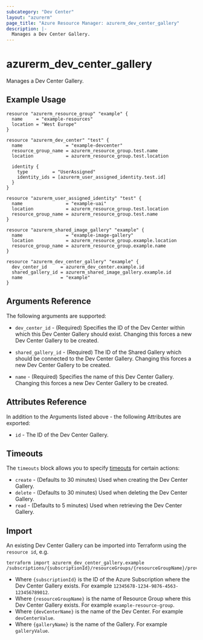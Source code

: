 ```yaml
---
subcategory: "Dev Center"
layout: "azurerm"
page_title: "Azure Resource Manager: azurerm_dev_center_gallery"
description: |-
  Manages a Dev Center Gallery.
---
```


# azurerm_dev_center_gallery

Manages a Dev Center Gallery.

## Example Usage

```hcl
resource "azurerm_resource_group" "example" {
  name     = "example-resources"
  location = "West Europe"
}

resource "azurerm_dev_center" "test" {
  name                = "example-devcenter"
  resource_group_name = azurerm_resource_group.test.name
  location            = azurerm_resource_group.test.location

  identity {
    type         = "UserAssigned"
    identity_ids = [azurerm_user_assigned_identity.test.id]
  }
}

resource "azurerm_user_assigned_identity" "test" {
  name                = "example-uai"
  location            = azurerm_resource_group.test.location
  resource_group_name = azurerm_resource_group.test.name
}

resource "azurerm_shared_image_gallery" "example" {
  name                = "example-image-gallery"
  location            = azurerm_resource_group.example.location
  resource_group_name = azurerm_resource_group.example.name
}

resource "azurerm_dev_center_gallery" "example" {
  dev_center_id     = azurerm_dev_center.example.id
  shared_gallery_id = azurerm_shared_image_gallery.example.id
  name              = "example"
}
```

## Arguments Reference

The following arguments are supported:

* `dev_center_id` - (Required) Specifies the ID of the Dev Center within which this Dev Center Gallery should exist. Changing this forces a new Dev Center Gallery to be created.

* `shared_gallery_id` - (Required) The ID of the Shared Gallery which should be connected to the Dev Center Gallery. Changing this forces a new Dev Center Gallery to be created.

* `name` - (Required) Specifies the name of this Dev Center Gallery. Changing this forces a new Dev Center Gallery to be created.

## Attributes Reference

In addition to the Arguments listed above - the following Attributes are exported:

* `id` - The ID of the Dev Center Gallery.

## Timeouts

The `timeouts` block allows you to specify [timeouts](https://www.terraform.io/docs/configuration/resources.html#timeouts) for certain actions:

* `create` - (Defaults to 30 minutes) Used when creating the Dev Center Gallery.
* `delete` - (Defaults to 30 minutes) Used when deleting the Dev Center Gallery.
* `read` - (Defaults to 5 minutes) Used when retrieving the Dev Center Gallery.

## Import

An existing Dev Center Gallery can be imported into Terraform using the `resource id`, e.g.

```shell
terraform import azurerm_dev_center_gallery.example /subscriptions/{subscriptionId}/resourceGroups/{resourceGroupName}/providers/Microsoft.DevCenter/devCenters/{devCenterName}/galleries/{galleryName}
```

* Where `{subscriptionId}` is the ID of the Azure Subscription where the Dev Center Gallery exists. For example `12345678-1234-9876-4563-123456789012`.
* Where `{resourceGroupName}` is the name of Resource Group where this Dev Center Gallery exists. For example `example-resource-group`.
* Where `{devCenterName}` is the name of the Dev Center. For example `devCenterValue`.
* Where `{galleryName}` is the name of the Gallery. For example `galleryValue`.
